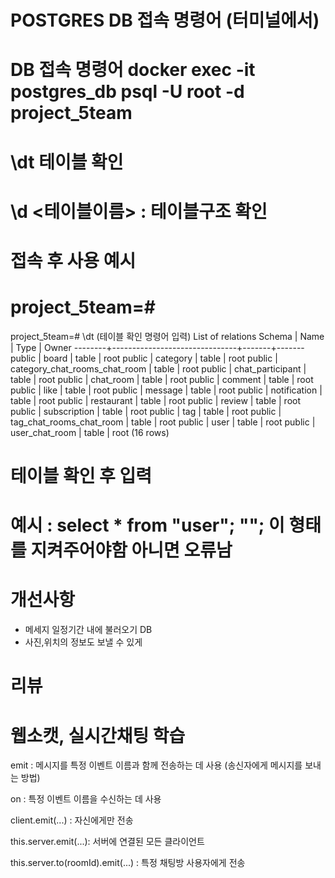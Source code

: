 # POSTGRES DB 접속 명령어 (터미널에서)
# DB 접속 명령어 docker exec -it postgres_db psql -U root -d project_5team
# \dt 테이블 확인 
# \d <테이블이름> : 테이블구조 확인 
# 접속 후 사용 예시 
# project_5team=# 

project_5team=# \dt (테이블 확인 명령어 입력)
                   List of relations
 Schema |             Name              | Type  | Owner 
--------+-------------------------------+-------+-------
 public | board                         | table | root
 public | category                      | table | root
 public | category_chat_rooms_chat_room | table | root
 public | chat_participant              | table | root
 public | chat_room                     | table | root
 public | comment                       | table | root
 public | like                          | table | root
 public | message                       | table | root
 public | notification                  | table | root
 public | restaurant                    | table | root
 public | review                        | table | root
 public | subscription                  | table | root
 public | tag                           | table | root
 public | tag_chat_rooms_chat_room      | table | root
 public | user                          | table | root
 public | user_chat_room                | table | root
(16 rows)

# 테이블 확인 후 입력 
# 예시 : select * from "user";  ""; 이 형태를 지켜주어야함 아니면 오류남

# 개선사항 
-   메세지 일정기간 내에 불러오기 DB 
-   사진,위치의 정보도 보낼 수 있게

# 리뷰 


# 웹소캣, 실시간채팅 학습
emit : 메시지를 특정 이벤트 이름과 함께 전송하는 데 사용 (송신자에게 메시지를 보내는 방법)

on : 특정 이벤트 이름을 수신하는 데 사용 

client.emit(...) : 자신에게만 전송

this.server.emit(...): 서버에 연결된 모든 클라이언트

this.server.to(roomId).emit(...) : 특정 채팅방 사용자에게 전송